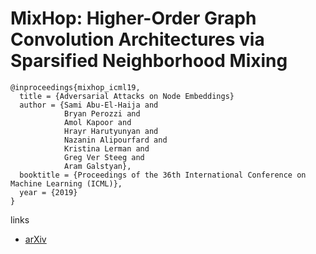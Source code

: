 # MixHop: Higher-Order Graph Convolution Architectures via Sparsified Neighborhood Mixing

```
@inproceedings{mixhop_icml19,
  title = {Adversarial Attacks on Node Embeddings}
  author = {Sami Abu-El-Haija and
            Bryan Perozzi and
            Amol Kapoor and
            Hrayr Harutyunyan and
            Nazanin Alipourfard and
            Kristina Lerman and
            Greg Ver Steeg and
            Aram Galstyan},
  booktitle = {Proceedings of the 36th International Conference on Machine Learning (ICML)},
  year = {2019}
}
```

links
- [arXiv](https://arxiv.org/abs/1905.00067)

